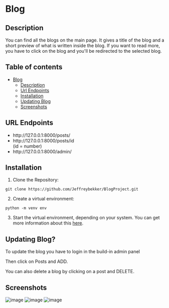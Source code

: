 # Blog

## Description
<p>You can find all the blogs on the main page. It gives a title of the blog and a short preview of what is written inside the blog. If you want to read more, you have to click on the blog and you'll be redirected to the selected blog.</p>

## Table of contents
* [Blog](#blog)
  * [Description](#description)
  * [Url Endpoints](#url-endpoints)
  * [Installation](#installation)
  * [Updating Blog](#updating-blog)
  * [Screenshots](#screenshots)

## URL Endpoints
<ul>
  <li>http://127.0.0.1:8000/posts/</li>
  <li>http://127.0.0.1:8000/posts/id</li> (id = number)
  <li>http://127.0.0.1:8000/admin/</li>
</ul>

## Installation
1. Clone the Repository:
```
git clone https://github.com/Jeffreybekker/BlogProject.git
```
2. Create a virtual environment:
```
python -m venv env
```
3. Start the virtual environment, depending on your system. You can get more information about this <a href="https://docs.python.org/3/tutorial/venv.html">here</a>.

## Updating Blog?
<p>To update the blog you have to login in the build-in admin panel</p>
<p>Then click on Posts and ADD.</p>
<p>You can also delete a blog by clicking on a post and DELETE.</p>

## Screenshots
![image](https://github.com/user-attachments/assets/f0ff613b-b29e-44c3-a62d-b8db8dfcd285)
![image](https://github.com/user-attachments/assets/ce1a417c-436e-4af4-b7bb-b3df9c334e06)
![image](https://github.com/user-attachments/assets/02e29bf2-a51b-4759-a0d8-92f9ec050f73)
